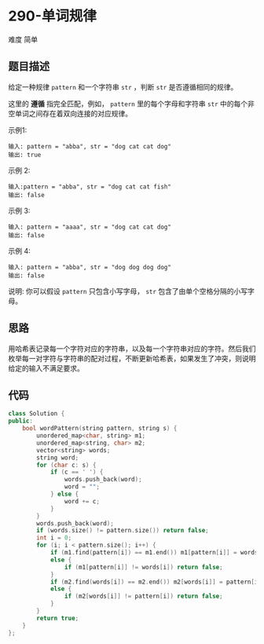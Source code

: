# 290-单词规律

难度 简单



## 题目描述

给定一种规律 `pattern` 和一个字符串 `str` ，判断 `str` 是否遵循相同的规律。

这里的 **遵循** 指完全匹配，例如， `pattern` 里的每个字母和字符串 `str` 中的每个非空单词之间存在着双向连接的对应规律。

示例1:
```
输入: pattern = "abba", str = "dog cat cat dog"
输出: true
```
示例 2:
```
输入:pattern = "abba", str = "dog cat cat fish"
输出: false
```
示例 3:
```
输入: pattern = "aaaa", str = "dog cat cat dog"
输出: false
```
示例 4:
```
输入: pattern = "abba", str = "dog dog dog dog"
输出: false
```
说明:
你可以假设 `pattern` 只包含小写字母， `str` 包含了由单个空格分隔的小写字母。    



## 思路

用哈希表记录每一个字符对应的字符串，以及每一个字符串对应的字符。然后我们枚举每一对字符与字符串的配对过程，不断更新哈希表，如果发生了冲突，则说明给定的输入不满足要求。



## 代码

```c++
class Solution {
public:
    bool wordPattern(string pattern, string s) {
        unordered_map<char, string> m1;
        unordered_map<string, char> m2;
        vector<string> words;
        string word;
        for (char c: s) {
            if (c == ' ') {
                words.push_back(word);
                word = "";
            } else {
                word += c;
            }
        }
        words.push_back(word);
        if (words.size() != pattern.size()) return false;
        int i = 0;
        for (i; i < pattern.size(); i++) {
            if (m1.find(pattern[i]) == m1.end()) m1[pattern[i]] = words[i];
            else {
                if (m1[pattern[i]] != words[i]) return false;
            }
            if (m2.find(words[i]) == m2.end()) m2[words[i]] = pattern[i];
            else {
                if (m2[words[i]] != pattern[i]) return false;
            }
        }
        return true;
    }
};
```

